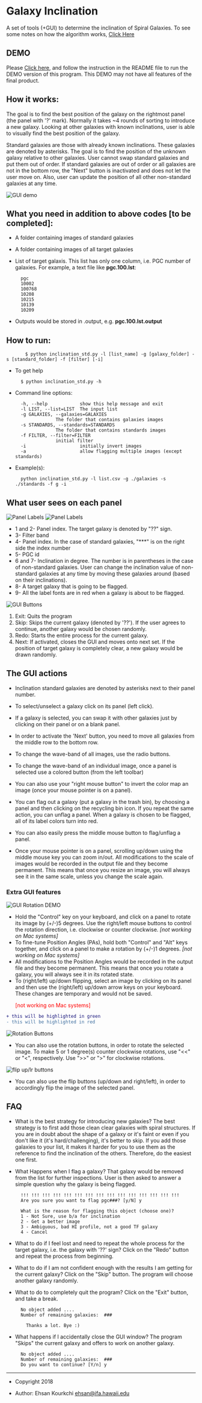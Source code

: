 # Galaxy Inclination

A set of tools (+GUI) to determine the inclination of Spiral Galaxies. To see some notes on how the algorithm works, [Click Here](https://github.com/ekourkchi/galaxy_inclination/files/1524526/galaxy_sorting.pdf)

## DEMO
Please [Click here](https://github.com/ekourkchi/galaxy_inclination/tree/master/DEMO), and follow the instruction in the README file to run the DEMO version of this program. This DEMO may not have all features of the final product. 

## How it works:
    
The goal is to find the best position of the galaxy on the rightmost panel (the panel with '?' mark). Normally it takes ~4 rounds of sorting to introduce a new galaxy. Looking at other galaxies with known inclinations, user is able to visually find the best position of the galaxy.
      
Standard galaxies are those with already known inclinations. These galaxies are denoted by asterisks. The goal is to find the position of the unknown galaxy relative to other galaxies. User cannot swap standard galaxies and put them out of order. If standard galaxies are out of order or all galaxies are not in the bottom row, the "Next" button is inactivated and does not let the user move on. Also, user can update the position of all other non-standard galaxies at any time. 

 ![GUI demo](https://user-images.githubusercontent.com/13570487/34751095-a0cbb3b2-f54e-11e7-99bb-e82764160319.png "GUI demo")
 
## What you need in addition to above codes [to be completed]:
    
   - A folder containing images of standard galaxies
   - A folder containing images of all target galaxies
   - List of target galaxis. This list has only one column, i.e. PGC number of galaxies. For example, a text file like **pgc.100.lst**:
           
           pgc
           10002   
           100768
           10208
           10215
           10139
           10209

   - Outputs would be stored in <input-list>.output, e.g. **pgc.100.lst.output**
   
## How to run:

           $ python inclination_std.py -l [list_name] -g [galaxy_folder] -s [standard_folder] -f [filter] [-i]

   - To get help
   
           $ python inclination_std.py -h
   
   - Command line options:
           
           -h, --help            show this help message and exit
           -l LIST, --list=LIST  The input list
           -g GALAXIES, --galaxies=GALAXIES
                        The folder that contains galaxies images
           -s STANDARDS, --standards=STANDARDS
                        The folder that contains standards images
           -f FILTER, --filter=FILTER
                        initial filter
           -i                    initially invert images
           -a                    allow flagging multiple images (except standards)

   - Example(s):
       
           python inclination_std.py -l list.csv -g ./galaxies -s ./standards -f g -i
           

## What user sees on each panel
 
 ![Panel Labels](https://user-images.githubusercontent.com/13570487/33522617-f9e62040-d794-11e7-82a8-f9a294169844.png "Panel Labels")
 ![Panel Labels](https://user-images.githubusercontent.com/13570487/33522626-21c0b544-d795-11e7-88b8-e74e599a054b.png "Panel Labels")

* 1 and 2- Panel index. The target galaxy is denoted by "??" sign. 
* 3- Filter band
* 4- Panel index. In the case of standard galaxies, "***" is on the right side the index number
* 5- PGC id 
* 6 and 7- Inclination in degree. The number is in parentheses in the case of non-standard galaxies. User can change the inclination value of non-standard galaxies at any time by moving these galaxies around (based on their inclinations).
* 8- A target galaxy that is going to be flagged.
* 9- All the label fonts are in red when a galaxy is about to be flagged.
 
 ![GUI Buttons](https://user-images.githubusercontent.com/13570487/33522891-5660f80c-d79c-11e7-89c7-0539f4d3c975.png "GUI Buttons")
 
1. Exit: Quits the program
2. Skip: Skips the current galaxy (denoted by '??'). If the user agrees to continue, another galaxy would be chosen randomly.
3. Redo: Starts the entire process for the current galaxy. 
4. Next: If activated, closes the GUI and moves onto next set. If the position of target galaxy is completely clear, a new galaxy would be drawn randomly.


## The GUI actions
 
   - Inclination standard galaxies are denoted by asterisks next to their panel number.
   - To select/unselect a galaxy click on its panel (left click).
   - If a galaxy is selected, you can swap it with other galaxies just by clicking on their panel or on a blank panel.
   - In order to activate the 'Next' button, you need to move all galaxies from the middle row to the bottom row.
   - To change the wave-band of all images, use the radio buttons.
   - To change the wave-band of an individual image, once a panel is selected use a colored button (from the left toolbar) 
   - You can also use your "right mouse button" to invert the color map an image (once your mouse pointer is on a panel).

   - You can flag out a galaxy (put a galaxy in the trash bin), by choosing a panel and then clicking on the recycling bin icon. If you repeat the same action, you can unflag a panel. When a galaxy is chosen to be flagged, all of its label colors turn into red.
   - You can also easily press the middle mouse button to flag/unflag a panel.
   - Once your mouse pointer is on a panel, scrolling up/down using the middle mouse key you can zoom in/out. All modifications to the scale of images would be recorded in the output file and they become permanent. This means that once you resize an image, you will always see it in the same scale, unless you change the scale again.
   
   ### Extra GUI features
   
   ![GUI Rotation DEMO](https://user-images.githubusercontent.com/13570487/33802665-2568c232-dd20-11e7-927e-e39c28e4a2bc.png "GUI Rotation DEMO")
   
   - Hold the "Control" key on your keyboard, and click on a panel to rotate its image by (+/-)5 degrees. Use the right/left mouse buttons to control the rotation direction, i.e. clockwise or counter clockwise. *[not working on Mac systems]*
   - To fine-tune Position Angles (PAs), hold both "Control" and "Alt" keys together, and click on a panel to make a rotation by (+/-)1 degrees. *[not working on Mac systems]*
   - All modifications to the Position Angles would be recorded in the output file and they become permanent. This means that once you rotate a galaxy, you will always see it in its rotated state. 
   - To (right/left) up/down flipping, select an image by clicking on its panel and then use the (right/left) up/down arrow keys on your keyboard. These changes are temporary and would not be saved. <p style='color:red'>[not working on Mac systems]</p>
```diff
+ this will be highlighted in green
- this will be highlighted in red
```
   
   ![Rotation Buttons](https://user-images.githubusercontent.com/13570487/34551536-0cdc9542-f0bf-11e7-8da9-7e225c09b778.png "GUI rotation buttons")
   
   - You can also use the rotation buttons, in order to rotate the selected image. To make 5 or 1 degree(s) counter clockwise rotations, use "<<" or "<", respectively. Use ">>" or ">" for clockwise rotations.
   
   ![flip up/lr buttons](https://user-images.githubusercontent.com/13570487/34751101-b70a12b8-f54e-11e7-8c9e-f75758fcf3f9.png "flip up/lr buttons")
   - You can also use the flip buttons (up/down and right/left), in order to accordingly flip the image of the selected panel.


## FAQ
   
   - What is the best strategy for introducing new galaxies? The best strategy is to first add those clean clear galaxies with spiral structures. If you are in doubt about the shape of a galaxy or it's faint or even if you don't like it (it's hard/challenging), it's better to skip. If you add those galaxies to your list, it makes it harder for you to use them as the reference to find the inclination of the others. Therefore, do the easiest one first.
   
   - What Happens when I flag a galaxy? That galaxy would be removed from the list for further inspections. User is then asked to answer a simple question why the galaxy is being flagged. 
   
           !!! !!! !!! !!! !!! !!! !!! !!! !!! !!! !!! !!! !!! !!! !!!
           Are you sure you want to flag pgc###? [y/N] y

           What is the reason for flagging this object (choose one)?
           1 - Not Sure, use b/a for inclination
           2 - Get a better image
           3 - Ambiguous, bad HI profile, not a good TF galaxy
           4 - Cancel


   - What to do if I feel lost and need to repeat the whole process for the target galaxy, i.e. the galaxy with '??' sign? Click on the "Redo" button and repeat the process from beginning.
   
   - What to do if I am not confident enough with the results I am getting for the current galaxy? Click on the "Skip" button. The program will choose another galaxy randomly.
   
   - What to do to completely quit the program? Click on the "Exit" button, and take a break. 

           No object added ....
           Number of remaining galaxies:  ###

             Thanks a lot. Bye :)

   - What happens if I accidentally close the GUI window? The program "Skips" the current galaxy and offers to work on another galaxy.
           
           No object added ....
           Number of remaining galaxies:  ###
           Do you want to continue? [Y/n] y


- - - -
 * Copyright 2018

 * Author: Ehsan Kourkchi <ehsan@ifa.hawaii.edu>
